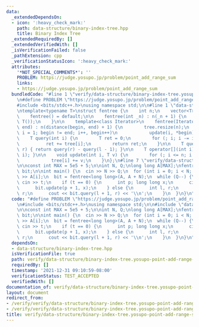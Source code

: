 ```yaml
---
data:
  _extendedDependsOn:
  - icon: ':heavy_check_mark:'
    path: data-structure/binary-index-tree.hpp
    title: Binary Index Tree
  _extendedRequiredBy: []
  _extendedVerifiedWith: []
  _isVerificationFailed: false
  _pathExtension: cpp
  _verificationStatusIcon: ':heavy_check_mark:'
  attributes:
    '*NOT_SPECIAL_COMMENTS*': ''
    PROBLEM: https://judge.yosupo.jp/problem/point_add_range_sum
    links:
    - https://judge.yosupo.jp/problem/point_add_range_sum
  bundledCode: "#line 1 \"verify/data-structure/binary-index-tree.yosupo-point-add-range-sum.test.cpp\"\
    \n#define PROBLEM \"https://judge.yosupo.jp/problem/point_add_range_sum\"\n\n\
    #include <bits/stdc++.h>\nusing namespace std;\n\n#line 1 \"data-structure/binary-index-tree.hpp\"\
    \ntemplate<typename T>\nstruct fentree {\n    int n;\n    vector<T> tree;\n\n\
    \    fentree() = default;\n\n    fentree(int _n) : n(_n + 1) {\n        tree.assign(n,\
    \ T());\n    }\n\n    template<class Iterator>\n    fentree(Iterator begin, Iterator\
    \ end) : n(distance(begin, end) + 1) {\n        tree.resize(n);\n        for (int\
    \ i = 1; begin != end; i++, begin++)\n            update(i, *begin);\n    }\n\n\
    \    T query(int i) {\n        T ret = 0;\n        for (; i; i -= i & -i)\n  \
    \          ret += tree[i];\n        return ret;\n    }\n\n    T query(int l, int\
    \ r) { return query(r) - query(l - 1); }\n\n    T operator[](int i) { return query(i,\
    \ i); }\n\n    void update(int i, T v) {\n        for (; i <= n; i += i & -i)\n\
    \            tree[i] += v;\n    }\n};\n#line 7 \"verify/data-structure/binary-index-tree.yosupo-point-add-range-sum.test.cpp\"\
    \n\nconst int MAX = 5e5 + 5;\n\nint N, Q;\nlong long A[MAX];\nfentree<long long>\
    \ bit;\n\nint main() {\n  cin >> N >> Q;\n  for (int i = 0; i < N; i++)\n    cin\
    \ >> A[i];\n  bit = fentree<long long>(A, A + N);\n  while (Q--) {\n    int t;\
    \ cin >> t;\n    if (t == 0) {\n      int p; long long x;\n      cin >> p >> x;\n\
    \      bit.update(p + 1, x);\n    } else {\n      int l, r;\n      cin >> l >>\
    \ r;\n      cout << bit.query(l + 1, r) << '\\n';\n    }\n  }\n}\n"
  code: "#define PROBLEM \"https://judge.yosupo.jp/problem/point_add_range_sum\"\n\
    \n#include <bits/stdc++.h>\nusing namespace std;\n\n#include \"data-structure/binary-index-tree.hpp\"\
    \n\nconst int MAX = 5e5 + 5;\n\nint N, Q;\nlong long A[MAX];\nfentree<long long>\
    \ bit;\n\nint main() {\n  cin >> N >> Q;\n  for (int i = 0; i < N; i++)\n    cin\
    \ >> A[i];\n  bit = fentree<long long>(A, A + N);\n  while (Q--) {\n    int t;\
    \ cin >> t;\n    if (t == 0) {\n      int p; long long x;\n      cin >> p >> x;\n\
    \      bit.update(p + 1, x);\n    } else {\n      int l, r;\n      cin >> l >>\
    \ r;\n      cout << bit.query(l + 1, r) << '\\n';\n    }\n  }\n}\n"
  dependsOn:
  - data-structure/binary-index-tree.hpp
  isVerificationFile: true
  path: verify/data-structure/binary-index-tree.yosupo-point-add-range-sum.test.cpp
  requiredBy: []
  timestamp: '2021-12-31 09:10:59-08:00'
  verificationStatus: TEST_ACCEPTED
  verifiedWith: []
documentation_of: verify/data-structure/binary-index-tree.yosupo-point-add-range-sum.test.cpp
layout: document
redirect_from:
- /verify/verify/data-structure/binary-index-tree.yosupo-point-add-range-sum.test.cpp
- /verify/verify/data-structure/binary-index-tree.yosupo-point-add-range-sum.test.cpp.html
title: verify/data-structure/binary-index-tree.yosupo-point-add-range-sum.test.cpp
---
```

